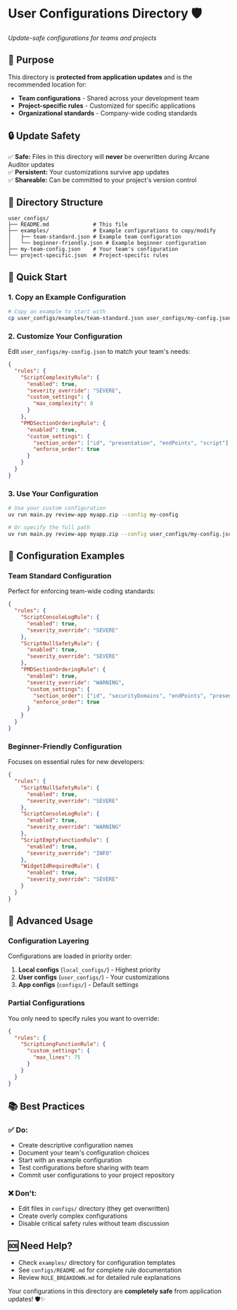 # User Configurations Directory 🛡️

*Update-safe configurations for teams and projects*

## 🎯 Purpose

This directory is **protected from application updates** and is the recommended location for:
- **Team configurations** - Shared across your development team
- **Project-specific rules** - Customized for specific applications
- **Organizational standards** - Company-wide coding standards

## 🔒 Update Safety

✅ **Safe:** Files in this directory will **never** be overwritten during Arcane Auditor updates  
✅ **Persistent:** Your customizations survive app updates  
✅ **Shareable:** Can be committed to your project's version control  

## 📁 Directory Structure

```
user_configs/
├── README.md              # This file
├── examples/              # Example configurations to copy/modify
│   ├── team-standard.json # Example team configuration
│   └── beginner-friendly.json # Example beginner configuration
├── my-team-config.json    # Your team's configuration
└── project-specific.json  # Project-specific rules
```

## 🚀 Quick Start

### 1. Copy an Example Configuration
```bash
# Copy an example to start with
cp user_configs/examples/team-standard.json user_configs/my-config.json
```

### 2. Customize Your Configuration
Edit `user_configs/my-config.json` to match your team's needs:

```json
{
  "rules": {
    "ScriptComplexityRule": {
      "enabled": true,
      "severity_override": "SEVERE",
      "custom_settings": {
        "max_complexity": 8
      }
    },
    "PMDSectionOrderingRule": {
      "enabled": true,
      "custom_settings": {
        "section_order": ["id", "presentation", "endPoints", "script"],
        "enforce_order": true
      }
    }
  }
}
```

### 3. Use Your Configuration
```bash
# Use your custom configuration
uv run main.py review-app myapp.zip --config my-config

# Or specify the full path
uv run main.py review-app myapp.zip --config user_configs/my-config.json
```

## 🎯 Configuration Examples

### Team Standard Configuration
Perfect for enforcing team-wide coding standards:
```json
{
  "rules": {
    "ScriptConsoleLogRule": {
      "enabled": true,
      "severity_override": "SEVERE"
    },
    "ScriptNullSafetyRule": {
      "enabled": true,
      "severity_override": "SEVERE"
    },
    "PMDSectionOrderingRule": {
      "enabled": true,
      "severity_override": "WARNING",
      "custom_settings": {
        "section_order": ["id", "securityDomains", "endPoints", "presentation", "onLoad", "onSubmit", "outboundData", "include", "script"],
        "enforce_order": true
      }
    }
  }
}
```

### Beginner-Friendly Configuration
Focuses on essential rules for new developers:
```json
{
  "rules": {
    "ScriptNullSafetyRule": {
      "enabled": true,
      "severity_override": "SEVERE"
    },
    "ScriptConsoleLogRule": {
      "enabled": true,
      "severity_override": "WARNING"
    },
    "ScriptEmptyFunctionRule": {
      "enabled": true,
      "severity_override": "INFO"
    },
    "WidgetIdRequiredRule": {
      "enabled": true,
      "severity_override": "SEVERE"
    }
  }
}
```

## 🔧 Advanced Usage

### Configuration Layering
Configurations are loaded in priority order:
1. **Local configs** (`local_configs/`) - Highest priority
2. **User configs** (`user_configs/`) - Your customizations
3. **App configs** (`configs/`) - Default settings

### Partial Configurations
You only need to specify rules you want to override:
```json
{
  "rules": {
    "ScriptLongFunctionRule": {
      "custom_settings": {
        "max_lines": 75
      }
    }
  }
}
```

## 📚 Best Practices

### ✅ Do:
- Create descriptive configuration names
- Document your team's configuration choices
- Start with an example configuration
- Test configurations before sharing with team
- Commit user configurations to your project repository

### ❌ Don't:
- Edit files in `configs/` directory (they get overwritten)
- Create overly complex configurations
- Disable critical safety rules without team discussion

## 🆘 Need Help?

- Check `examples/` directory for configuration templates
- See `configs/README.md` for complete rule documentation
- Review `RULE_BREAKDOWN.md` for detailed rule explanations

Your configurations in this directory are **completely safe** from application updates! 🛡️✨
